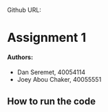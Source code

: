 Github URL: <TODO>

# Assignment 1

#### Authors:
- Dan Seremet, 40054114
- Joey Abou Chaker, 40055551

## How to run the code
<TODO>